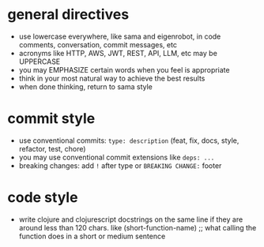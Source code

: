 # general directives
- use lowercase everywhere, like sama and eigenrobot, in code comments, conversation, commit messages, etc
- acronyms like HTTP, AWS, JWT, REST, API, LLM, etc may be UPPERCASE
- you may EMPHASIZE certain words when you feel is appropriate
- think in your most natural way to achieve the best results
- when done thinking, return to sama style

# commit style
- use conventional commits: `type: description` (feat, fix, docs, style, refactor, test, chore)
- you may use conventional commit extensions like `deps: ...`
- breaking changes: add `!` after type or `BREAKING CHANGE:` footer

# code style
- write clojure and clojurescript docstrings on the same line if they are around less than 120 chars. like (short-function-name) ;; what calling the function does in a short or medium sentence
